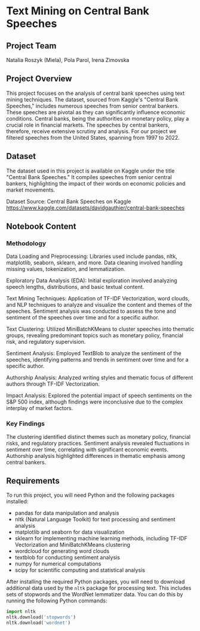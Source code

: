 # Text Mining on Central Bank Speeches

## Project Team

Natalia Roszyk (Miela), 
Pola Parol, 
Irena Zimovska

## Project Overview

This project focuses on the analysis of central bank speeches using text mining techniques. The dataset, sourced from Kaggle's "Central Bank Speeches," includes numerous speeches from senior central bankers. These speeches are pivotal as they can significantly influence economic conditions. Central banks, being the authorities on monetary policy, play a crucial role in financial markets. The speeches by central bankers, therefore, receive extensive scrutiny and analysis. For our project we filtered speeches from the United States, spanning from 1997 to 2022.

## Dataset

The dataset used in this project is available on Kaggle under the title "Central Bank Speeches." It compiles speeches from senior central bankers, highlighting the impact of their words on economic policies and market movements.

Dataset Source: Central Bank Speeches on Kaggle https://www.kaggle.com/datasets/davidgauthier/central-bank-speeches


## Notebook Content

### Methodology

Data Loading and Preprocessing: Libraries used include pandas, nltk, matplotlib, seaborn, sklearn, and more. Data cleaning involved handling missing values, tokenization, and lemmatization.  

Exploratory Data Analysis (EDA): Initial exploration involved analyzing speech lengths, distributions, and basic textual content.  

Text Mining Techniques: Application of TF-IDF Vectorization, word clouds, and NLP techniques to analyze and visualize the content and themes of the speeches. Sentiment analysis was conducted to assess the tone and sentiment of the speeches over time and for a specific author.  

Text Clustering: Utilized MiniBatchKMeans to cluster speeches into thematic groups, revealing predominant topics such as monetary policy, financial risk, and regulatory supervision.  

Sentiment Analysis: Employed TextBlob to analyze the sentiment of the speeches, identifying patterns and trends in sentiment over time and for a specific author.  

Authorship Analysis: Analyzed writing styles and thematic focus of different authors through TF-IDF Vectorization.  

Impact Analysis: Explored the potential impact of speech sentiments on the S&P 500 index, although findings were inconclusive due to the complex interplay of market factors.  

### Key Findings

The clustering identified distinct themes such as monetary policy, financial risks, and regulatory practices.
Sentiment analysis revealed fluctuations in sentiment over time, correlating with significant economic events.
Authorship analysis highlighted differences in thematic emphasis among central bankers.

## Requirements

To run this project, you will need Python and the following packages installed:

- pandas for data manipulation and analysis
- nltk (Natural Language Toolkit) for text processing and sentiment analysis
- matplotlib and seaborn for data visualization
- sklearn for implementing machine learning methods, including TF-IDF Vectorization and MiniBatchKMeans clustering
- wordcloud for generating word clouds
- textblob for conducting sentiment analysis
- numpy for numerical computations
- scipy for scientific computing and statistical analysis

After installing the required Python packages, you will need to download additional data used by the `nltk` package for processing text. This includes sets of stopwords and the WordNet lemmatizer data. You can do this by running the following Python commands:

```python
import nltk
nltk.download('stopwords')
nltk.download('wordnet')
```

